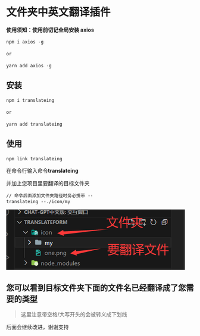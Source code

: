 # 文件夹中英文翻译插件

**使用须知：使用前切记全局安装 axios**

```
npm i axios -g

or

yarn add axios -g
```

## 安装

```
npm i translateing

or

yarn add translateing
```

## 使用

```
npm link translateing
```

在命令行输入命令**translateing**

并加上您项目里要翻译的目标文件夹

```
// 命令后面添加文件夹路径时务必携带 --
translateing --./icon/my

```

![Alt text](image-1.png)

## 您可以看到目标文件夹下面的文件名已经翻译成了您需要的类型

> 这里注意带空格/大写开头的会被转义成下划线

后面会继续改进，谢谢支持
